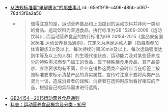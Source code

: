 - [从法规标准看“电解质水”的那些事儿](https://www.cnfood.cn/article?id=1613821216312889346)
  id:: 65eff919-c406-48bb-a067-78d43f6a2a50
	- >值得注意的是，运动营养食品和上面提到的运动饮料并非同一类别的食品。运动饮料为普通食品，执行标准为GB 15266-2009《运动饮料》；而运动营养食品的执行标准为GB 24154-2015《食品安全国家标准 运动营养食品通则》，其定义为满足运动人群（指每周参加体育锻炼3次及以上、每次持续时间30min及以上、每次运动强度达到中等及以上的人群）的生理代谢状态、运动能力及对某些营养成分的特殊需求而专门加工的食品，属于特殊膳食用食品，其产品要求、宣称要求均有不同，企业在销售这两类产品时应当在标签上按照标准要求标示清楚产品的真实属性，宣传时注意不要将两类产品混为一谈，造成消费者的误解。消费者在选购时应当看好相应的产品，根据自己的实际需求进行选购。
- [GB24154—2015运动营养食品通则](http://www.sdfia.cn/upload/files/2021/9/18161940623.pdf)
- [科普：运动营养食品概念及分类 - 知乎](https://zhuanlan.zhihu.com/p/642069425)